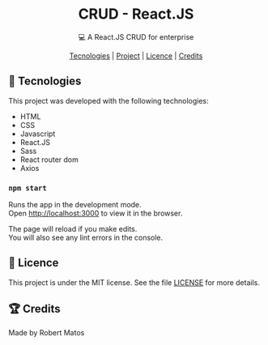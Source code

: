 <h1 align="center">CRUD - React.JS</h1>

<p align="center">💻 A React.JS CRUD for enterprise</p>

<div align="center">
    <a href="#-tecnologies">Tecnologies</a> |
    <a href="#-project">Project</a> |
    <a href="#memo-licence">Licence</a> |
    <a href="#-credits">Credits</a>
</div>

## 🚀 Tecnologies

This project was developed with the following technologies:

- HTML
- CSS
- Javascript
- React.JS
- Sass
- React router dom
- Axios

### `npm start`

Runs the app in the development mode.<br />
Open [http://localhost:3000](http://localhost:3000) to view it in the browser.

The page will reload if you make edits.<br />
You will also see any lint errors in the console.

## :memo: Licence

This project is under the MIT license. See the file [LICENSE](LICENSE.md) for more details.

## 🏆 Credits

Made by Robert Matos



